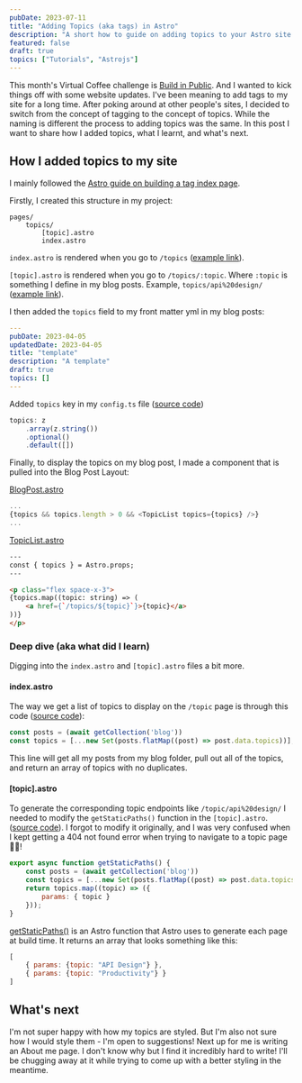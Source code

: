 ```yaml
---
pubDate: 2023-07-11
title: "Adding Topics (aka tags) in Astro"
description: "A short how to guide on adding topics to your Astro site. Part of Virtual Coffee Build in Public challenge"
featured: false
draft: true
topics: ["Tutorials", "Astrojs"]
---
```


This month's Virtual Coffee challenge is [Build in Public](https://dev.to/virtualcoffee/join-virtual-coffee-for-the-build-in-public-the-power-of-daily-standup-and-demo-challenge-35kb). And I wanted to kick things off with some website updates. I've been meaning to add tags to my site for a long time. After poking around at other people's sites, I decided to switch from the concept of tagging to the concept of topics. While the naming is different the process to adding topics was the same. In this post I want to share how I added topics, what I learnt, and what's next. 

## How I added topics to my site
I mainly followed the [Astro guide on building a tag index page](https://docs.astro.build/en/tutorial/5-astro-api/3/).

Firstly, I created this structure in my project:

```
pages/
	topics/
		[topic].astro
		index.astro
```

`index.astro` is rendered when you go to `/topics` ([example link](https://jonathanyeong.com/topics/)).

`[topic].astro` is rendered when you go to `/topics/:topic`. Where `:topic` is something I define in my blog posts. Example, `topics/api%20design/` ([example link](https://jonathanyeong.com/topics/api%20design/)).

I then added the `topics` field to my front matter yml in my blog posts:
```yml
---
pubDate: 2023-04-05
updatedDate: 2023-04-05
title: "template"
description: "A template"
draft: true
topics: []
---
```

Added `topics` key in my `config.ts` file ([source code](https://github.com/jonathanyeong/personal-website/blob/main/src/content/config.ts#L21))
```javascript
topics: z
	.array(z.string())
	.optional()
	.default([])
```

Finally, to display the topics on my blog post, I made a component that is pulled into the Blog Post Layout:

[BlogPost.astro](https://github.com/jonathanyeong/personal-website/blob/main/src/layouts/BlogPost.astro#L25)
```javascript
...
{topics && topics.length > 0 && <TopicList topics={topics} />}
...
```

[TopicList.astro](https://github.com/jonathanyeong/personal-website/blob/main/src/components/TopicList.astro)
```html
---
const { topics } = Astro.props;
---  

<p class="flex space-x-3">
{topics.map((topic: string) => (
	<a href={`/topics/${topic}`}>{topic}</a>
))}
</p>
```

### Deep dive (aka what did I learn)

Digging into the `index.astro` and `[topic].astro` files a bit more.

#### index.astro
The way we get a list of topics to display on the `/topic` page is through this code ([source code](https://github.com/jonathanyeong/personal-website/blob/main/src/pages/topics/index.astro#L9)):

```javascript
const posts = (await getCollection('blog'))
const topics = [...new Set(posts.flatMap((post) => post.data.topics))];
```

This line will get all my posts from my blog folder, pull out all of the topics, and return an array of topics with no duplicates. 

#### [topic].astro
To generate the corresponding topic endpoints like `/topic/api%20design/` I needed to modify the `getStaticPaths()` function in the `[topic].astro`. ([source code](https://github.com/jonathanyeong/personal-website/blob/main/src/pages/topics/%5Btopic%5D.astro#L7)). I forgot to modify it originally, and I was very confused when I kept getting a 404 not found error when trying to navigate to a topic page 🤦🏻!

```javascript
export async function getStaticPaths() {
	const posts = (await getCollection('blog'))
	const topics = [...new Set(posts.flatMap((post) => post.data.topics))];
	return topics.map((topic) => ({
		params: { topic }
	}));
}
```

[getStaticPaths()](https://docs.astro.build/en/reference/api-reference/#getstaticpaths) is an Astro function that Astro uses to generate each page at build time. It returns an array that looks something like this:

```javascript
[
	{ params: {topic: "API Design"} },
	{ params: {topic: "Productivity"} }
]
```


## What's next
I'm not super happy with how my topics are styled. But I'm also not sure how I would style them - I'm open to suggestions! Next up for me is writing an About me page. I don't know why but I find it incredibly hard to write! I'll be chugging away at it while trying to come up with a better styling in the meantime.